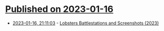 # [Published on 2023-01-16](index.md)

* [2023-01-16, 21:11:03](https://lobste.rs/s/wkeaed/lobsters_battlestations_screenshots) - [Lobsters Battlestations and Screenshots (2023)](https://lobste.rs/s/wkeaed/lobsters_battlestations_screenshots)
